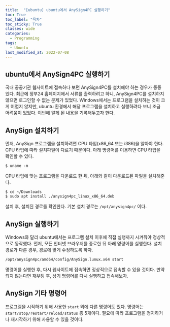```yaml
---
title:  "[ubuntu] ubuntu에서 AnySign4PC 실행하기"
toc: True
toc_label: "목차"
toc_sticky: True
classes: wide
categories:
  - Programming
tags:
  - Ubuntu
last_modified_at: 2022-07-08
---
```


## ubuntu에서 AnySign4PC 실행하기
국내 공공기관 웹사이트에 접속하다 보면 AnySign4PC를 설치해야 하는 경우가 종종 있다. 최근에 정부24 홈페이지에서 서류를 출력하려고 하니, AnySign4PC를 설치하지 않으면 로그인할 수 없는 문제가 있었다. Windows에서는 프로그램을 설치하는 것이 크게 어렵지 않지만, ubuntu 환경에서 해당 프로그램을 설치하고 실행하려다 보니 조금 어려움이 있었다. 이번에 알게 된 내용을 기록해두고자 한다.

## AnySign 설치하기
먼저, AnySign 프로그램을 설치하려면 CPU 타입(x86_64 또는 i386)을 알아야 한다. CPU 타입에 따라 설치파일이 다르기 때문이다. 아래 명령어를 이용하면 CPU 타입을 확인할 수 있다.

```
$ uname -m
```

CPU 타입에 맞는 프로그램을 다운로드 한 뒤, 아래와 같이 다운로드된 파일을 설치해준다.

```
$ cd ~/Downloads
$ sudo apt install ./anysign4pc_linux_x86_64.deb
```

설치 후, 설치된 경로를 확인한다.
기본 설치 경로는 `/opt/anysign4pc/` 이다.

## AnySign 실행하기
Windows와 달리 ubuntu에서는 프로그램 설치 이후에 직접 실행까지 시켜줘야 정상적으로 동작했다. 먼저, 모든 인터넷 브라우저를 종료한 뒤 아래 명령어를 실행한다. 설치경로가 다른 경우, 경로에 맞게 수정하도록 하자.

```
/opt/anysign4pc/amd64/config/AnySign.lunux.x64 start
```

명령어를 실행한 후, 다시 웹사이트에 접속하면 정상적으로 접속할 수 있을 것이다. 만약 되지 않는다면 재부팅 후, 상기 명령어를 다시 실행하고 접속해보자.

## AnySign 기타 명령어
프로그램을 시작하기 위해 사용한 `start` 외에 다른 명령어도 있다. 명령어는 `start/stop/restart/reload/status` 총 5개이다. 필요에 따라 프로그램을 정지하거나 재시작하기 위해 사용할 수 있을 것이다.